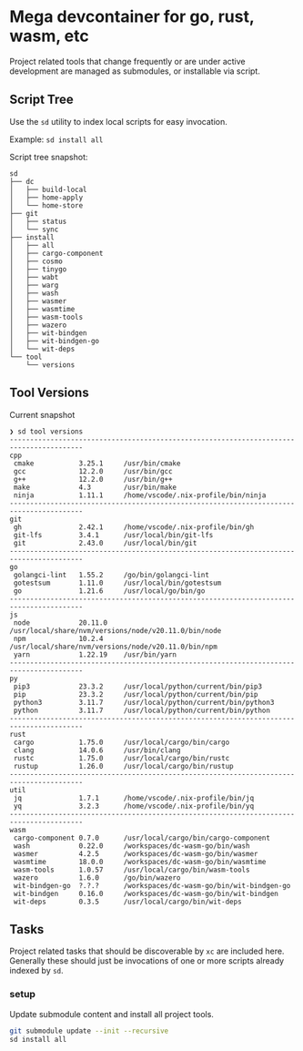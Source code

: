 # Mega devcontainer for go, rust, wasm, etc

Project related tools that change frequently or are under active development are managed as
submodules, or installable via script.

## Script Tree

Use the `sd` utility to index local scripts for easy invocation.

Example: `sd install all`

Script tree snapshot:

```text
sd
├── dc
│   ├── build-local
│   ├── home-apply
│   └── home-store
├── git
│   ├── status
│   └── sync
├── install
│   ├── all
│   ├── cargo-component
│   ├── cosmo
│   ├── tinygo
│   ├── wabt
│   ├── warg
│   ├── wash
│   ├── wasmer
│   ├── wasmtime
│   ├── wasm-tools
│   ├── wazero
│   ├── wit-bindgen
│   ├── wit-bindgen-go
│   └── wit-deps
└── tool
    └── versions
```

## Tool Versions

Current snapshot

```text
❯ sd tool versions
----------------------------------------------------------------------------------------
cpp
 cmake           3.25.1     /usr/bin/cmake
 gcc             12.2.0     /usr/bin/gcc
 g++             12.2.0     /usr/bin/g++
 make            4.3        /usr/bin/make
 ninja           1.11.1     /home/vscode/.nix-profile/bin/ninja
----------------------------------------------------------------------------------------
git
 gh              2.42.1     /home/vscode/.nix-profile/bin/gh
 git-lfs         3.4.1      /usr/local/bin/git-lfs
 git             2.43.0     /usr/local/bin/git
----------------------------------------------------------------------------------------
go
 golangci-lint   1.55.2     /go/bin/golangci-lint
 gotestsum       1.11.0     /usr/local/bin/gotestsum
 go              1.21.6     /usr/local/go/bin/go
----------------------------------------------------------------------------------------
js
 node            20.11.0    /usr/local/share/nvm/versions/node/v20.11.0/bin/node
 npm             10.2.4     /usr/local/share/nvm/versions/node/v20.11.0/bin/npm
 yarn            1.22.19    /usr/bin/yarn
----------------------------------------------------------------------------------------
py
 pip3            23.3.2     /usr/local/python/current/bin/pip3
 pip             23.3.2     /usr/local/python/current/bin/pip
 python3         3.11.7     /usr/local/python/current/bin/python3
 python          3.11.7     /usr/local/python/current/bin/python
----------------------------------------------------------------------------------------
rust
 cargo           1.75.0     /usr/local/cargo/bin/cargo
 clang           14.0.6     /usr/bin/clang
 rustc           1.75.0     /usr/local/cargo/bin/rustc
 rustup          1.26.0     /usr/local/cargo/bin/rustup
----------------------------------------------------------------------------------------
util
 jq              1.7.1      /home/vscode/.nix-profile/bin/jq
 yq              3.2.3      /home/vscode/.nix-profile/bin/yq
----------------------------------------------------------------------------------------
wasm
 cargo-component 0.7.0      /usr/local/cargo/bin/cargo-component
 wash            0.22.0     /workspaces/dc-wasm-go/bin/wash
 wasmer          4.2.5      /workspaces/dc-wasm-go/bin/wasmer
 wasmtime        18.0.0     /workspaces/dc-wasm-go/bin/wasmtime
 wasm-tools      1.0.57     /usr/local/cargo/bin/wasm-tools
 wazero          1.6.0      /go/bin/wazero
 wit-bindgen-go  ?.?.?      /workspaces/dc-wasm-go/bin/wit-bindgen-go
 wit-bindgen     0.16.0     /workspaces/dc-wasm-go/bin/wit-bindgen
 wit-deps        0.3.5      /usr/local/cargo/bin/wit-deps
```

## Tasks

Project related tasks that should be discoverable by `xc` are included here. Generally these should
just be invocations of one or more scripts already indexed by `sd`.

### setup

Update submodule content and install all project tools.

```bash
git submodule update --init --recursive
sd install all
```
